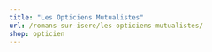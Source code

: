 ```yaml
---
title: "Les Opticiens Mutualistes"
url: /romans-sur-isere/les-opticiens-mutualistes/
shop: opticien
---
```

